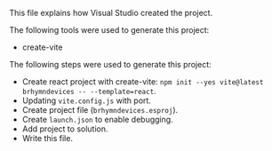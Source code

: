 This file explains how Visual Studio created the project.

The following tools were used to generate this project:
- create-vite

The following steps were used to generate this project:
- Create react project with create-vite: `npm init --yes vite@latest brhymndevices -- --template=react`.
- Updating `vite.config.js` with port.
- Create project file (`brhymndevices.esproj`).
- Create `launch.json` to enable debugging.
- Add project to solution.
- Write this file.
